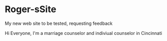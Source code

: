 # Roger-sSite 
My new web site to be tested, requesting feedback

Hi Everyone,
I'm a marriage counselor and indiviual counselor in Cincinnati 
